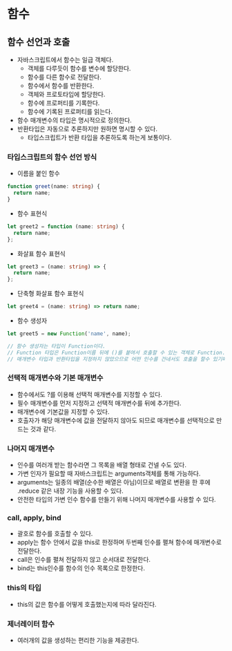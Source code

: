 # 함수

## 함수 선언과 호출

- 자바스크립트에서 함수는 일급 객체다.
  - 객체를 다루듯이 함수를 변수에 할당한다.
  - 함수를 다른 함수로 전달한다.
  - 함수에서 함수를 반환한다.
  - 객체와 프로토타입에 할당한다.
  - 함수에 프로퍼티를 기록한다.
  - 함수에 기록된 프로퍼티를 읽는다.
- 함수 매개변수의 타입은 명시적으로 정의한다.
- 반환타입은 자동으로 추론하지만 원하면 명시할 수 있다.
  - 타입스크립트가 반환 타입을 추론하도록 하는게 보통이다.

### 타입스크립트의 함수 선언 방식

- 이름을 붙인 함수

```ts
function greet(name: string) {
  return name;
}
```

- 함수 표현식

```ts
let greet2 = function (name: string) {
  return name;
};
```

- 화살표 함수 표현식

```ts
let greet3 = (name: string) => {
  return name;
};
```

- 단축형 화살표 함수 표현식

```ts
let greet4 = (name: string) => return name;
```

- 함수 생성자

```ts
let greet5 = new Function('name', name);

// 함수 생성자는 타입이 Function이다.
// Function 타입은 Function이름 뒤에 ()를 붙여서 호출할 수 있는 객체로 Function.prototype의 모든 프로토타입 메서드를 포함한다.
// 매개변수 타입과 반환타입을 지정하지 않았으므로 어떤 인수를 건네서도 호출을 할수 있기때문에 문제가 발생해도 처리할 수가없다.
```

### 선택적 매개변수와 기본 매개변수

- 함수에서도 ?를 이용해 선택적 매개변수를 지정할 수 있다.
- 필수 매개변수를 먼저 지정하고 선택적 매개변수를 뒤에 추가한다.
- 매개변수에 기본값을 지정할 수 있다.
- 호출자가 해당 매개변수에 값을 전달하지 않아도 되므로 매개변수를 선택적으로 만드는 것과 같다.

### 나머지 매개변수

- 인수를 여러개 받는 함수라면 그 목록을 배열 형태로 건넬 수도 있다.
- 가변 인자가 필요할 때 자바스크립트는 arguments객체를 통해 가능하다.
- arguments는 일종의 배열(순수한 배열은 아님)이므로 배열로 변환을 한 후에 .reduce 같은 내장 기능을 사용할 수 있다.
- 안전한 타입의 가변 인수 함수를 만들기 위해 나머지 매개변수를 사용할 수 있다.

### call, apply, bind

- 괄호로 함수를 호출할 수 있다.
- apply는 함수 안에서 값을 this로 한정하며 두번째 인수를 펼쳐 함수에 매개변수로 전달한다.
- call은 인수를 펼쳐 전달하지 않고 순서대로 전달한다.
- bind는 this인수를 함수의 인수 목록으로 한정한다.

### this의 타입

- this의 값은 함수를 어떻게 호출했는지에 따라 달라진다.

### 제너레이터 함수

- 여러개의 값을 생성하는 편리한 기능을 제공한다.

